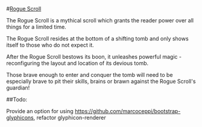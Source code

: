 #[Rogue Scroll](https://roguescroll-john-holland.c9.io/ "In development, it may not always be on... or working")

The Rogue Scroll is a mythical scroll which grants the reader power over all things for a limited time.

The Rogue Scroll resides at the bottom of a shifting tomb and only shows itself to those who do not expect it.

After the Rogue Scroll bestows its boon, it unleashes powerful magic - reconfiguring the layout and location of its devious tomb.

Those brave enough to enter and conquer the tomb will need to be especially brave to pit their skills, brains or brawn against the Rogue Scroll's guardian!

##Todo:

Provide an option for using https://github.com/marcoceppi/bootstrap-glyphicons, refactor glyphicon-renderer